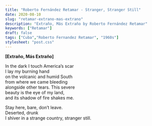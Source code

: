 ```yaml
---
title: "Roberto Fernández Retamar - Stranger, Stranger Still"
date: 2020-08-10
slug: "retamar-extrano-mas-extrano"
description: "Extraño, Más Extraño by Roberto Fernández Retamar"
keywords: ["Retamar"]
draft: false
tags: ["Cuba","Roberto Fernandez Retamar", "1960s"]
stylesheet: "post.css"
---
```


**[Extraño, Más Extraño]**

In the dark I touch America’s scar  
I lay my burning hand  
on the volcanic and humid South  
from where we came bleeding  
alongside other tears. This severe  
beauty is the eye of my land,  
and its shadow of fire shakes me.  

Stay here, bare, don’t leave.  
Deserted, drunk  
I shiver in a strange country, stranger still. 